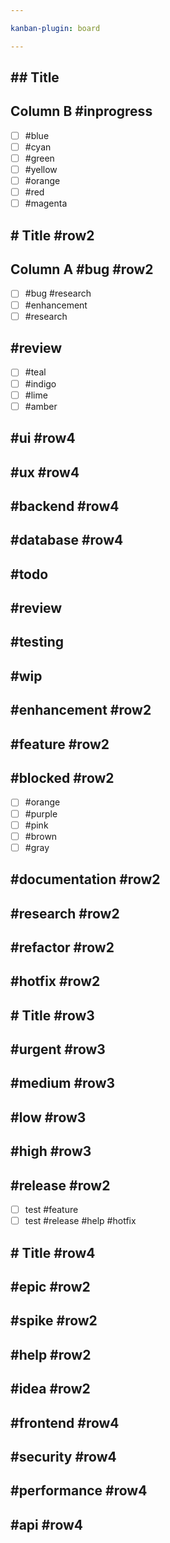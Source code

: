 ```yaml
---

kanban-plugin: board

---
```


## ## Title

## Column B #inprogress
- [ ] #blue
- [ ] #cyan
- [ ] #green
- [ ] #yellow
- [ ] #orange
- [ ] #red
- [ ] #magenta

## # Title #row2

## Column A #bug #row2
- [ ] #bug #research
- [ ] #enhancement
- [ ] #research

## #review
- [ ] #teal
- [ ] #indigo
- [ ] #lime
- [ ] #amber

## #ui #row4

## #ux #row4

## #backend #row4

## #database #row4

## #todo

## #review

## #testing

## #wip

## #enhancement #row2

## #feature #row2

## #blocked #row2
- [ ] #orange
- [ ] #purple
- [ ] #pink
- [ ] #brown
- [ ] #gray

## #documentation #row2

## #research #row2

## #refactor #row2

## #hotfix #row2

## # Title #row3

## #urgent #row3

## #medium #row3

## #low #row3

## #high #row3

## #release #row2
- [ ] test #feature
- [ ] test #release #help #hotfix

## # Title #row4

## #epic #row2

## #spike #row2

## #help #row2

## #idea #row2

## #frontend #row4

## #security #row4

## #performance #row4

## #api #row4



